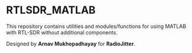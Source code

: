 # RTLSDR_MATLAB

This repository contains utilities and modules/functions for using MATLAB with RTL-SDR without additional components.


Designed by **Arnav Mukhopadhayay** for **RadioJitter**.